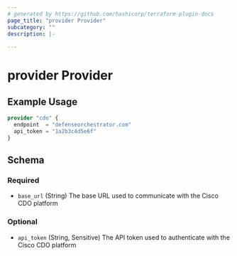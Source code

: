 ```yaml
---
# generated by https://github.com/hashicorp/terraform-plugin-docs
page_title: "provider Provider"
subcategory: ""
description: |-
  
---
```


# provider Provider



## Example Usage

```terraform
provider "cdo" {
  endpoint  = "defenseorchestrator.com"
  api_token = "1a2b3c4d5e6f"
}
```

<!-- schema generated by tfplugindocs -->
## Schema

### Required

- `base_url` (String) The base URL used to communicate with the Cisco CDO platform

### Optional

- `api_token` (String, Sensitive) The API token used to authenticate with the Cisco CDO platform
